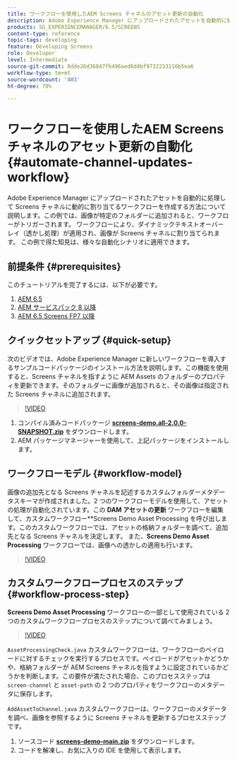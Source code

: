 ```yaml
---
title: ワークフローを使用したAEM Screens チャネルのアセット更新の自動化
description: Adobe Experience Manager にアップロードされたアセットを自動的に処理して Screens チャネルに動的に割り当てるワークフローを作成する方法について説明します。
products: SG_EXPERIENCEMANAGER/6.5/SCREENS
content-type: reference
topic-tags: developing
feature: Developing Screens
role: Developer
level: Intermediate
source-git-commit: 8dde26d36847fb496aed6d4bf9732233116b5ea6
workflow-type: tm+mt
source-wordcount: '403'
ht-degree: 78%

---
```



# ワークフローを使用したAEM Screens チャネルのアセット更新の自動化 {#automate-channel-updates-workflow}

Adobe Experience Manager にアップロードされたアセットを自動的に処理して Screens チャネルに動的に割り当てるワークフローを作成する方法について説明します。この例では、画像が特定のフォルダーに追加されると、ワークフローがトリガーされます。 ワークフローにより、ダイナミックテキストオーバーレイ（透かし処理）が適用され、画像が Screens チャネルに割り当てられます。 この例で得た知見は、様々な自動化シナリオに適用できます。

## 前提条件 {#prerequisites}

このチュートリアルを完了するには、以下が必要です。

1. [AEM 6.5](https://experienceleague.adobe.com/ja/docs/experience-manager-65)
1. [AEM サービスパック 8 以降](https://experienceleague.adobe.com/ja/docs/experience-manager-65/content/release-notes/release-notes)
1. [AEM 6.5 Screens FP7 以降](https://experienceleague.adobe.com/ja/docs/experience-manager-screens/user-guide/release-notes/release-notes-fp-202103)

## クイックセットアップ {#quick-setup}

次のビデオでは、Adobe Experience Manager に新しいワークフローを導入するサンプルコードパッケージのインストール方法を説明します。この機能を使用すると、Screens チャネルを指すように AEM Assets のフォルダーのプロパティを更新できます。そのフォルダーに画像が追加されると、その画像は指定された Screens チャネルに追加されます。

>[!VIDEO](https://video.tv.adobe.com/v/333174/?quality=12&learn=on)

1. コンパイル済みコードパッケージ **[screens-demo.all-2.0.0-SNAPSHOT.zip](./assets/screens-demo.all-2.0.0-SNAPSHOT.zip)** をダウンロードします。
1. AEM パッケージマネージャーを使用して、上記パッケージをインストールします。

## ワークフローモデル {#workflow-model}

画像の追加先となる Screens チャネルを記述するカスタムフォルダーメタデータスキーマが作成されました。2 つのワークフローモデルを使用して、アセットの処理が自動化されています。この **DAM アセットの更新** ワークフローを編集して、カスタムワークフロー**Screens Demo Asset Processing を呼び出します。このカスタムワークフローでは、アセットの格納フォルダーを調べて、追加先となる Screens チャネルを決定します。 また、**Screens Demo Asset Processing** ワークフローでは、画像への透かしの適用も行います。

>[!VIDEO](https://video.tv.adobe.com/v/333175/?quality=12&learn=on)

## カスタムワークフロープロセスのステップ {#workflow-process-step}

**Screens Demo Asset Processing** ワークフローの一部として使用されている 2 つのカスタムワークフロープロセスのステップについて調べてみましょう。

>[!VIDEO](https://video.tv.adobe.com/v/333179/?quality=12&learn=on)

`AssetProcessingCheck.java` カスタムワークフローは、ワークフローのペイロードに対するチェックを実行するプロセスです。ペイロードがアセットかどうかや、格納フォルダーが AEM Screens チャネルを指すように設定されているかどうかを判断します。この要件が満たされた場合、このプロセスステップは `screen-channel` と `asset-path` の 2 つのプロパティをワークフローのメタデータに保存します。

`AddAssetToChannel.java` カスタムワークフローは、ワークフローのメタデータを調べ、画像を参照するように Screens チャネルを更新するプロセスステップです。

1. ソースコード **[screens-demo-main.zip](./assets/screens-demo-main.zip)** をダウンロードします。
1. コードを解凍し、お気に入りの IDE を使用して表示します。
